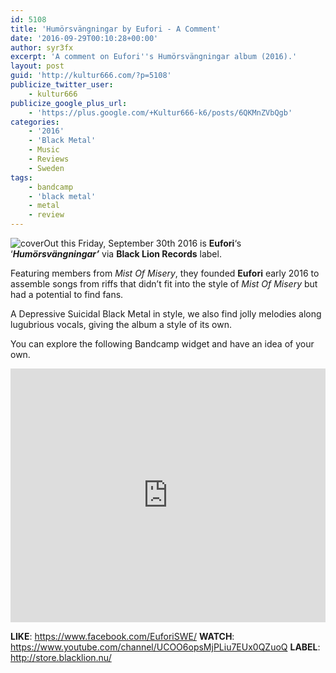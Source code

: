 ```yaml
---
id: 5108
title: 'Humörsvängningar by Eufori - A Comment'
date: '2016-09-29T00:10:28+00:00'
author: syr3fx
excerpt: 'A comment on Eufori''s Humörsvängningar album (2016).'
layout: post
guid: 'http://kultur666.com/?p=5108'
publicize_twitter_user:
    - kultur666
publicize_google_plus_url:
    - 'https://plus.google.com/+Kultur666-k6/posts/6QKMnZVbQgb'
categories:
    - '2016'
    - 'Black Metal'
    - Music
    - Reviews
    - Sweden
tags:
    - bandcamp
    - 'black metal'
    - metal
    - review
---
```


![cover](http://localhost:8080/wp-content/uploads/2016/09/cover2.jpg)Out this Friday, September 30th 2016 is **Eufori**‘s ‘***Humörsvängningar’*** via **Black Lion Records** label.

Featuring members from *Mist Of Misery*, they founded **Eufori** early 2016 to assemble songs from riffs that didn’t fit into the style of *Mist Of Misery* but had a potential to find fans.

A Depressive Suicidal Black Metal in style, we also find jolly melodies along lugubrious vocals, giving the album a style of its own.

You can explore the following Bandcamp widget and have an idea of your own.

<iframe style="border: 0; width: 100%; height: 406px;" src="https://bandcamp.com/EmbeddedPlayer/album=164824890/size=large/bgcol=333333/linkcol=e99708/tracklist=false/transparent=true/" seamless></iframe>

**LIKE**: <https://www.facebook.com/EuforiSWE/>
**WATCH**: <https://www.youtube.com/channel/UCOO6opsMjPLiu7EUx0QZuoQ>
**LABEL**: <http://store.blacklion.nu/>